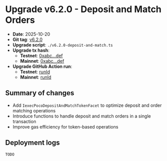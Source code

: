 # Upgrade v6.2.0 - Deposit and Match Orders

- **Date**: 2025-10-20
- **Git tag**: [v6.2.0](https://github.com/iExecBlockchainComputing/PoCo/releases/tag/v6.2.0)
- **Upgrade script**: `./v6.2.0-deposit-and-match.ts`
- **Upgrade tx hash**:
    - **Testnet**: [0xabc...def](https://arbiscan.io/tx/<hash>)
    - **Mainnet**: [0xabc...def](https://arbiscan.io/tx/<hash>)
- **Upgrade GitHub Action run**:
    - **Testnet**: [runId](https://github.com/iExecBlockchainComputing/PoCo/actions/runs/<runId>)
    - **Mainnet**: [runId](https://github.com/iExecBlockchainComputing/PoCo/actions/runs/<runId>)

## Summary of changes

- Add `IexecPocoDepositAndMatchTokenFacet` to optimize deposit and order matching operations
- Introduce functions to handle deposit and match orders in a single transaction
- Improve gas efficiency for token-based operations

## Deployment logs

```
TODO
```
